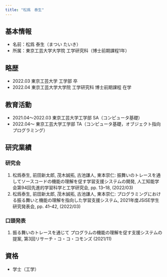 ```yaml
---
title: "松爲　泰生"
---
```


## 基本情報

- 名前：松爲 泰生（まつい たいき）
- 所属：東京工芸大学大学院 工学研究科（博士前期課程1年）

## 略歴

- 2022.03 東京工芸大学 工学部 卒
- 2022.04 東京工芸大学大学院 工学研究科 博士前期課程 在学

## 教育活動

- 2021.04〜2022.03 東京工芸大学工学部 SA（コンピュータ基礎）
- 2022.04〜 東京工芸大学工学部 TA（コンピュータ基礎，オブジェクト指向プログラミング）

## 研究業績

### 研究会

1. 松爲泰生, 前田新太郎, 茂木誠拓, 古池謙人, 東本崇仁: 振舞いのトレースを通してソースコードの機能の理解を促す学習支援システムの開発, 人工知能学会第94回先進的学習科学と工学研究会, pp. 13–18, (2022/03)
1. 松爲泰生, 前田新太郎, 茂木誠拓, 古池謙人, 東本崇仁: プログラミングにおける振る舞いと機能の理解を指向した学習支援システム, 2021年度JSiSE学生研究発表会, pp. 41–42, (2022/03)

### 口頭発表
1. 振る舞いのトレースを通じて プログラムの機能の理解を促す支援システムの提案, 第3回リサーチ・コ・コ・コモンズ (2021/11)

## 資格

- 学士（工学）
